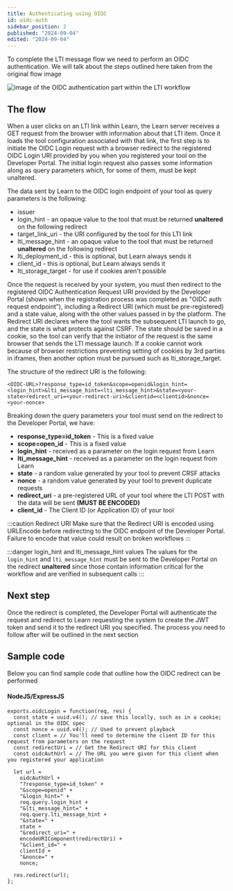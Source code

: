 ```yaml
---
title: Authenticating using OIDC
id: oidc-auth
sidebar_position: 2
published: "2024-09-04"
edited: "2024-09-04"
---
```


To complete the LTI message flow we need to perform an OIDC authentication. We will talk about the steps outlined here taken from the original flow image

![image of the OIDC authentication part within the LTI workflow](/assets/img/lti_message_flow_auth.png)

## The flow

When a user clicks on an LTI link within Learn, the Learn server receives a GET request from the browser with information about that LTI item. Once it loads the tool configuration associated with that link, the first step is to initiate the OIDC Login request with a browser redirect to the registered OIDC Login URI provided by you when you registered your tool on the Developer Portal. The initial login request also passes some information along as query parameters which, for some of them, must be kept unaltered.

The data sent by Learn to the OIDC login endpoint of your tool as query parameters is the following:

- issuer
- login_hint - an opaque value to the tool that must be returned **unaltered** on the following redirect
- target_link_uri - the URI configured by the tool for this LTI link
- lti_message_hint - an opaque value to the tool that must be returned **unaltered** on the following redirect
- lti_deployment_id - this is optional, but Learn always sends it
- client_id - this is optional, but Learn always sends it
- lti_storage_target - for use if cookies aren't possible

Once the request is received by your system, you must then redirect to the registered OIDC Authentication Request URI provided by the Developer Portal (shown when the registration process was completed as "OIDC auth request endpoint"), including a Redirect URI (which must be pre-registered) and a state value, along with the other values passed in by the platform. The Redirect URI declares where the tool wants the subsequent LTI launch to go, and the state is what protects against CSRF. The state should be saved in a cookie, so the tool can verify that the initiator of the request is the same browser that sends the LTI message launch. If a cookie cannot work because of browser restrictions preventing setting of cookies by 3rd parties in iframes, then another option must be pursued such as lti_storage_target.

The structure of the redirect URI is the following:

```
<OIDC-URL>?response_type=id_token&scope=openid&login_hint=<login_hint>&lti_message_hint=<lti_message_hint>&state=<your-state>redirect_uri=<your-redirect-uri>&clientid=<clientid>&nonce=<your-nonce>
```

Breaking down the query parameters your tool must send on the redirect to the Developer Portal, we have:

- **response_type=id_token** - This is a fixed value
- **scope=open_id** - This is a fixed value
- **login_hint** - received as a parameter on the login request from Learn
- **lti_message_hint** - received as a parameter on the login request from Learn
- **state** - a random value generated by your tool to prevent CRSF attacks
- **nonce** - a random value generated by your tool to prevent duplicate requests
- **redirect_uri** - a pre-registered URL of your tool where the LTI POST with the data will be sent **(MUST BE ENCODED)**
- **client_id** - The Client ID (or Application ID) of your tool

:::caution Redirect URI
Make sure that the Redirect URI is encoded using URLEncode before redirecting to the OIDC endpoint of the Developer Portal. Failure to encode that value could result on broken workflows
:::

:::danger login_hint and lti_message_hint values
The values for the `login_hint` and `lti_message_hint` must be sent to the Developer Portal on the redirect **unaltered** since those contain information critical for the workflow and are verified in subsequent calls
:::

## Next step

Once the redirect is completed, the Developer Portal will authenticate the request and redirect to Learn requesting the system to create the JWT token and send it to the redirect URI you specified. The process you need to follow after will be outlined in the next section

## Sample code

Below you can find sample code that outline how the OIDC redirect can be performed

#### NodeJS/ExpressJS

```node
exports.oidcLogin = function(req, res) {
  const state = uuid.v4(); // save this locally, such as in a cookie; optional in the OIDC spec
  const nonce = uuid.v4(); // Used to prevent playback
  const client = // You'll need to determine the client ID for this request from parameters on the request
  const redirectUri = // Get the Redirect URI for this client
  const oidcAuthUrl = // The URL you were given for this client when you registered your application

  let url =
    oidcAuthUrl +
    "?response_type=id_token" +
    "&scope=openid" +
    "&login_hint=" +
    req.query.login_hint +
    "&lti_message_hint=" +
    req.query.lti_message_hint +
    "&state=" +
    state +
    "&redirect_uri=" +
    encodeURIComponent(redirectUri) +
    "&client_id=" +
    clientId +
    "&nonce=" +
    nonce;

  res.redirect(url);
};
```

